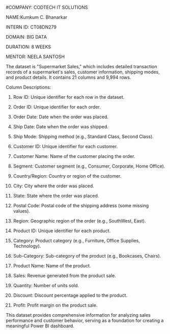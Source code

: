 #COMPANY: CODTECH IT SOLUTIONS

NAME:Kumkum C. Bhanarkar

INTERN ID: CT08DN279

DOMAIN: BIG DATA

DURATION: 8 WEEKS

MENTOR: NEELA SANTOSH

The dataset is "Supermarket Sales," which includes detailed
transaction records of a supermarket's sales, customer information, shipping modes, and product details. It contains 21 columns and 9,994 rows.

Column Descriptions:
1.	Row ID: Unique identifier for each row in the dataset.
2.	Order ID: Unique identifier for each order.
3.	Order Date: Date when the order was placed.
4.	Ship Date: Date when the order was shipped.
5.	Ship Mode: Shipping method (e.g., Standard Class, Second Class).
6.	Customer ID: Unique identifier for each customer.
 
7.	Customer Name: Name of the customer placing the order.
8.	Segment: Customer segment (e.g., Consumer, Corporate, Home Office).
9.	Country/Region: Country or region of the customer.
10.	City: City where the order was placed.
11.	State: State where the order was placed.
12.	Postal Code: Postal code of the shipping address (some missing values).
13.	Region: Geographic region of the order (e.g., SouthWest, East).
14.	Product ID: Unique identifier for each product.
15.	Category: Product category (e.g., Furniture, Office Supplies, Technology).
16.	Sub-Category: Sub-category of the product (e.g., Bookcases, Chairs).
17.	Product Name: Name of the product.
18.	Sales: Revenue generated from the product sale.
19.	Quantity: Number of units sold.
20.	Discount: Discount percentage applied to the product.
21.	Profit: Profit margin on the product sale.

This dataset provides comprehensive information for analyzing sales performance and customer behavior, serving as a foundation for creating a meaningful Power BI dashboard.
